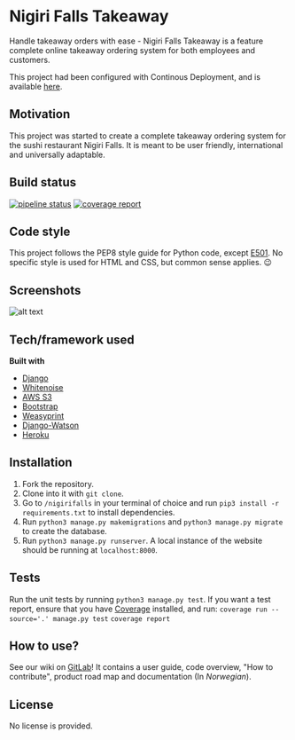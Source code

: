 # Nigiri Falls Takeaway
Handle takeaway orders with ease - Nigiri Falls Takeaway is a feature complete online takeaway ordering system for both employees and customers.

This project had been configured with Continous Deployment, and is available [here](https://nigirifallsdev.herokuapp.com/).

## Motivation
This project was started to create a complete takeaway ordering system for the sushi restaurant Nigiri Falls. It is meant to be user friendly, international and universally adaptable.

## Build status
[![pipeline status](https://gitlab.stud.idi.ntnu.no/programvareutvikling-v19/gruppe-51/badges/master/pipeline.svg)](https://gitlab.stud.idi.ntnu.no/programvareutvikling-v19/gruppe-51/commits/master) [![coverage report](https://gitlab.stud.idi.ntnu.no/programvareutvikling-v19/gruppe-51/badges/master/coverage.svg)](https://gitlab.stud.idi.ntnu.no/programvareutvikling-v19/gruppe-51/commits/master)

## Code style
This project follows the PEP8 style guide for Python code, except [E501](https://lintlyci.github.io/Flake8Rules/rules/E501.html). No specific style is used for HTML and CSS, but common sense applies. 😉

## Screenshots
![alt text](https://i.imgur.com/xXtI9jw.png "Home page")
## Tech/framework used

**Built with**
- [Django](https://www.djangoproject.com/)
- [Whitenoise](http://whitenoise.evans.io/en/stable/)
- [AWS S3](https://aws.amazon.com/s3/)
- [Bootstrap](https://getbootstrap.com/)
- [Weasyprint](https://weasyprint.org/)
- [Django-Watson](https://github.com/etianen/django-watson)
- [Heroku](https://www.heroku.com/)

## Installation
1. Fork the repository.
2. Clone into it with ``git clone``.
3. Go to ``/nigirifalls`` in your terminal of choice and run ``pip3 install -r requirements.txt`` to install dependencies.
4. Run ``python3 manage.py makemigrations`` and ``python3 manage.py migrate`` to create the database.
5. Run ``python3 manage.py runserver``. A local instance of the website should be running at ``localhost:8000``.

## Tests
Run the unit tests by running ``python3 manage.py test``.
If you want a test report, ensure that you have [Coverage](https://coverage.readthedocs.io/en/v4.5.x/) installed, and run:
``coverage run --source='.' manage.py test``
``coverage report``

## How to use?
See our wiki on [GitLab](https://gitlab.stud.idi.ntnu.no/programvareutvikling-v19/gruppe-51/wikis/home)!
It contains a user guide, code overview, "How to contribute", product road map and documentation (In _Norwegian_).

## License
No license is provided.